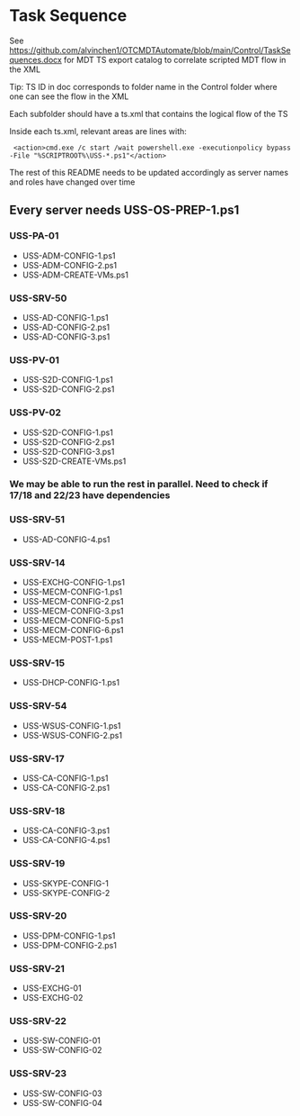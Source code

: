 # Task Sequence
See https://github.com/alvinchen1/OTCMDTAutomate/blob/main/Control/TaskSequences.docx for MDT TS export catalog to correlate scripted MDT flow in the XML

Tip: TS ID in doc corresponds to folder name in the Control folder where one can see the flow in the XML
     
Each subfolder should have a ts.xml that contains the logical flow of the TS

Inside each ts.xml, relevant areas are lines with:

     <action>cmd.exe /c start /wait powershell.exe -executionpolicy bypass -File "%SCRIPTROOT%\USS-*.ps1"</action>

The rest of this README needs to be updated accordingly as server names and roles have changed over time

## Every server needs USS-OS-PREP-1.ps1

### USS-PA-01
- USS-ADM-CONFIG-1.ps1
- USS-ADM-CONFIG-2.ps1
- USS-ADM-CREATE-VMs.ps1

### USS-SRV-50
- USS-AD-CONFIG-1.ps1
- USS-AD-CONFIG-2.ps1
- USS-AD-CONFIG-3.ps1

### USS-PV-01
- USS-S2D-CONFIG-1.ps1
- USS-S2D-CONFIG-2.ps1

### USS-PV-02
- USS-S2D-CONFIG-1.ps1
- USS-S2D-CONFIG-2.ps1
- USS-S2D-CONFIG-3.ps1
- USS-S2D-CREATE-VMs.ps1

### We may be able to run the rest in parallel. Need to check if 17/18 and 22/23 have dependencies

### USS-SRV-51
- USS-AD-CONFIG-4.ps1

### USS-SRV-14
- USS-EXCHG-CONFIG-1.ps1
- USS-MECM-CONFIG-1.ps1
- USS-MECM-CONFIG-2.ps1
- USS-MECM-CONFIG-3.ps1
- USS-MECM-CONFIG-5.ps1
- USS-MECM-CONFIG-6.ps1
- USS-MECM-POST-1.ps1

### USS-SRV-15
- USS-DHCP-CONFIG-1.ps1

### USS-SRV-54
- USS-WSUS-CONFIG-1.ps1
- USS-WSUS-CONFIG-2.ps1

### USS-SRV-17
- USS-CA-CONFIG-1.ps1
- USS-CA-CONFIG-2.ps1

### USS-SRV-18
- USS-CA-CONFIG-3.ps1
- USS-CA-CONFIG-4.ps1

### USS-SRV-19
- USS-SKYPE-CONFIG-1
- USS-SKYPE-CONFIG-2

### USS-SRV-20
- USS-DPM-CONFIG-1.ps1
- USS-DPM-CONFIG-2.ps1

### USS-SRV-21
- USS-EXCHG-01
- USS-EXCHG-02

### USS-SRV-22
- USS-SW-CONFIG-01
- USS-SW-CONFIG-02

### USS-SRV-23
- USS-SW-CONFIG-03
- USS-SW-CONFIG-04
